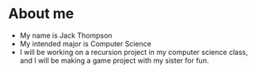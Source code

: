 # About me

- My name is Jack Thompson
- My intended major is Computer Science
- I will be working on a recursion project in my computer science class, and I will be making a game project with my sister for fun.

